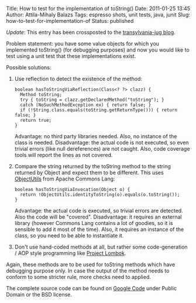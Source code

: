 Title: How to test for the implementation of toString()
Date: 2011-01-25 13:45
Author: Attila-Mihaly Balazs
Tags: espresso shots, unit tests, java, junit
Slug: how-to-test-for-implementation-of
Status: published

*Update*: This entry has been crossposted to the [transylvania-jug
blog](http://www.transylvania-jug.org/archives/165).

Problem statement: you have some value objects for which you implemented
toString() (for debugging purposes) and now you would like to test using
a unit test that these implementations exist.

Possible solutions:

1.  Use reflection to detect the existence of the method:

        boolean hasToStringViaReflection(Class<? ?> clazz) {
          Method toString;
          try { toString = clazz.getDeclaredMethod("toString"); }
          catch (NoSuchMethodException ex) { return false; }
          if (!String.class.equals(toString.getReturnType())) { return false; }
          return true;
        }

    <p>
    Advantage: no third party libraries needed. Also, no instance of the
    class is needed. Disadvantage: the actual code is not executed, so
    even trivial errors (like null dereferences) are not caught. Also,
    code coverage tools will report the lines as not covered.

2.  Compare the string returned by the toString method to the string
    returned by Object and expect them to be different. This uses
    [ObjectUtils](http://commons.apache.org/lang/api-2.6/org/apache/commons/lang/ObjectUtils.html#identityToString%28java.lang.Object%29)
    from Apache Commons Lang:

        boolean hasToStringViaInvocation(Object o) {
          return !ObjectUtils.identityToString(o).equals(o.toString());
        }

    <p>
    Advantage: the actual code is executed, so trivial errors are
    detected. Also the code will be "covered". Disadvantage: it requires
    an external library (however Commons Lang contains a lot of goodies,
    so it is sensible to add it most of the time). Also, it requires an
    instance of the class, so you need to be able to instantiate it.

3.  Don't use hand-coded methods at all, but rather some code-generation
    / AOP style programming like [Project
    Lombok](http://projectlombok.org/features/ToString.html).

Again, these methods are to be used for toString methods which have
debugging purpose only. In case the output of the method needs to
conform to some stricter rule, more checks need to applied.

The complete source code can be found on [Google
Code](http://code.google.com/p/hype-free/source/browse/trunk/espresso-shots/src/org/transylvania/jug/espresso/shots/d20110124/TestForToString.java)
under Public Domain or the BSD license.
